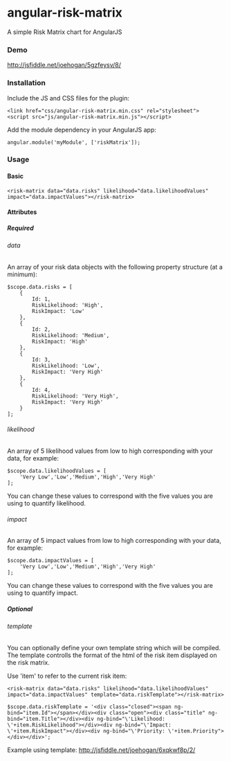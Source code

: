 # angular-risk-matrix
A simple Risk Matrix chart for AngularJS

### Demo

http://jsfiddle.net/joehogan/5gzfeysv/8/

### Installation

Include the JS and CSS files for the plugin:

```
<link href="css/angular-risk-matrix.min.css" rel="stylesheet">
<script src="js/angular-risk-matrix.min.js"></script>
```

Add the module dependency in your AngularJS app:

```
angular.module('myModule', ['riskMatrix']);
```

### Usage

#### Basic

```
<risk-matrix data="data.risks" likelihood="data.likelihoodValues" impact="data.impactValues"></risk-matrix>
```

#### Attributes

##### Required

###### data

An array of your risk data objects with the following property structure (at a minimum):

````
$scope.data.risks = [
	{
		Id: 1,
		RiskLikelihood: 'High',
		RiskImpact: 'Low'
	},
	{
		Id: 2,
		RiskLikelihood: 'Medium',
		RiskImpact: 'High'
	},
	{
		Id: 3,
		RiskLikelihood: 'Low',
		RiskImpact: 'Very High'
	},
	{
		Id: 4,
		RiskLikelihood: 'Very High',
		RiskImpact: 'Very High'
	}
];
````

###### likelihood

An array of 5 likelihood values from low to high corresponding with your data, for example:

```
$scope.data.likelihoodValues = [
	'Very Low','Low','Medium','High','Very High'
];
```
You can change these values to correspond with the five values you are using to quantify likelihood.

###### impact

An array of 5 impact values from low to high corresponding with your data, for example:

```
$scope.data.impactValues = [
	'Very Low','Low','Medium','High','Very High'
];
```
You can change these values to correspond with the five values you are using to quantify impact.

##### Optional

###### template

You can optionally define your own template string which will be compiled. The template controlls the format of the html of the risk item displayed on the risk matrix.

Use 'item' to refer to the current risk item:

```
<risk-matrix data="data.risks" likelihood="data.likelihoodValues" impact="data.impactValues" template="data.riskTemplate"></risk-matrix>
```

```
$scope.data.riskTemplate = '<div class="closed"><span ng-bind="item.Id"></span></div><div class="open"><div class="title" ng-bind="item.Title"></div><div ng-bind="\'Likelihood: \'+item.RiskLikelihood"></div><div ng-bind="\'Impact: \'+item.RiskImpact"></div><div ng-bind="\'Priority: \'+item.Priority"></div></div>';
```

Example using template: http://jsfiddle.net/joehogan/6xqkwf8p/2/
